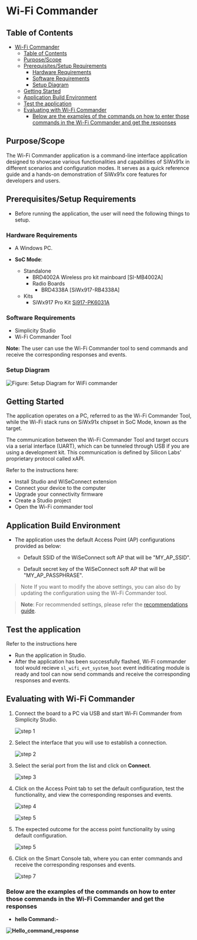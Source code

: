 # Wi-Fi Commander

## Table of Contents

- [Wi-Fi Commander](#wi-fi-commander)
  - [Table of Contents](#table-of-contents)
  - [Purpose/Scope](#purposescope)
  - [Prerequisites/Setup Requirements](#prerequisitessetup-requirements)
    - [Hardware Requirements](#hardware-requirements)
    - [Software Requirements](#software-requirements)
    - [Setup Diagram](#setup-diagram)
  - [Getting Started](#getting-started)
  - [Application Build Environment](#application-build-environment)
  - [Test the application](#test-the-application)
  - [Evaluating with Wi-Fi Commander](#evaluating-with-wi-fi-commander)
    - [Below are the examples of the commands on how to enter those commands in the Wi-Fi Commander and get the responses](#below-are-the-examples-of-the-commands-on-how-to-enter-those-commands-in-the-wi-fi-commander-and-get-the-responses)

## Purpose/Scope

The Wi-Fi Commander application is a command-line interface application designed to showcase various functionalities and capabilities of SiWx91x in different scenarios and configuration modes. It serves as a quick reference guide and a hands-on demonstration of SiWx91x core features for developers and users.

## Prerequisites/Setup Requirements

- Before running the application, the user will need the following things to setup.

### Hardware Requirements

- A Windows PC.

- **SoC Mode**:
  - Standalone
    - BRD4002A Wireless pro kit mainboard [SI-MB4002A]
    - Radio Boards 
  	  - BRD4338A [SiWx917-RB4338A]
  - Kits
  	- SiWx917 Pro Kit [Si917-PK6031A](https://www.silabs.com/development-tools/wireless/wi-fi/siwx917-pro-kit?tab=overview)  	

### Software Requirements

- Simplicity Studio
- Wi-Fi Commander Tool

**Note:** The user can use the Wi-Fi Commander tool to send commands and receive the corresponding responses and events.

### Setup Diagram

![Figure: Setup Diagram for WiFi commander](resources/readme/wifi_commander_demo.png)

## Getting Started

The application operates on a PC, referred to as the Wi-Fi Commander Tool, while the Wi-Fi stack runs on SiWx91x chipset in SoC Mode, known as the target.

The communication between the Wi-Fi Commander Tool and target occurs via a serial interface (UART), which can be tunneled through USB if you are using a development kit. This communication is defined by Silicon Labs' proprietary protocol called xAPI.

Refer to the instructions here:

- Install Studio and WiSeConnect extension
- Connect your device to the computer
- Upgrade your connectivity firmware
- Create a Studio project
- Open the Wi-Fi commander tool

## Application Build Environment

- The application uses the default Access Point (AP) configurations provided as below:

  - Default SSID of the WiSeConnect soft AP that will be "MY_AP_SSID".

  - Default secret key of the WiSeConnect soft AP that will be "MY_AP_PASSPHRASE".

> Note
> If you want to modify the above settings, you can also do by updating the configuration using the Wi-Fi Commander tool.

> **Note**: For recommended settings, please refer the [recommendations guide](https://docs.silabs.com/wiseconnect/latest/wiseconnect-developers-guide-prog-recommended-settings/).

## Test the application

Refer to the instructions here

- Run the application in Studio.
- After the application has been successfully flashed, Wi-Fi commander tool would recieve `sl_wifi_evt_system_boot` event inditicating module is ready and tool can now send commands and receive the corresponding responses and events.

## Evaluating with Wi-Fi Commander

1. Connect the board to a PC via USB and start Wi-Fi Commander from Simplicity Studio.

   ![step 1](resources/readme/wifi_commander_launcher.png)

2. Select the interface that you will use to establish a connection.

   ![step 2](resources/readme/wifi_commander_connection_interface.png)

3. Select the serial port from the list and click on **Connect**.

   ![step 3](resources/readme/wifi_commander_serial_port.png)

4. Click on the Access Point tab to set the default configuration, test the functionality, and view the corresponding responses and events.

   ![step 4](resources/readme/wifi_commander_access_point.png)

   ![step 5](resources/readme/wifi_commander_ap_settings.png)

5. The expected outcome for the access point functionality by using default configuration.

   ![step 5](resources/readme/wifi_commander_ap_outcome.png)

6. Click on the Smart Console tab, where you can enter commands and receive the corresponding responses and events.

   ![step 7](resources/readme/wifi_commander_smart_console.png)


### Below are the examples of the commands on how to enter those commands in the Wi-Fi Commander and get the responses

- **hello Command:-** 

 **![Hello_command_response](resources/readme/wifi_commander_hello_command.png)**
